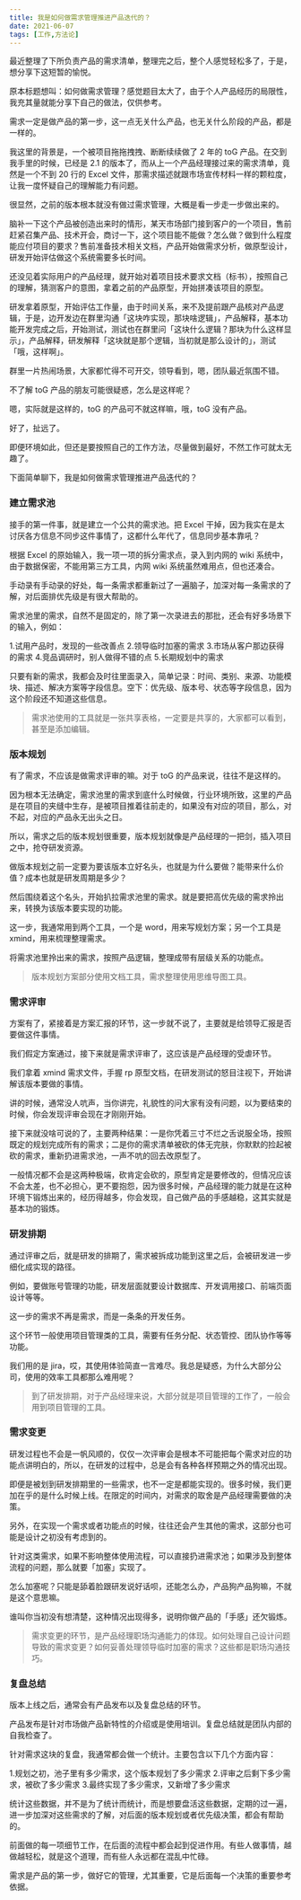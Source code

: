 ```yaml
---
title: 我是如何做需求管理推进产品迭代的？
date: 2021-06-07
tags: [工作,方法论]
---
```


最近整理了下所负责产品的需求清单，整理完之后，整个人感觉轻松多了，于是，想分享下这短暂的愉悦。
<!-- more -->
原本标题想叫：如何做需求管理？感觉题目太大了，由于个人产品经历的局限性，我充其量就能分享下自己的做法，仅供参考。

需求一定是做产品的第一步，这一点无关什么产品，也无关什么阶段的产品，都是一样的。

我这里的背景是，一个被项目拖拖拽拽、断断续续做了 2 年的 toG 产品。在交到我手里的时候，已经是 2.1 的版本了，而从上一个产品经理接过来的需求清单，竟然是一个不到 20 行的 Excel 文件，那需求描述就跟市场宣传材料一样的颗粒度，让我一度怀疑自己的理解能力有问题。

很显然，之前的版本根本就没有做过需求管理，大概是看一步走一步做出来的。

脑补一下这个产品被创造出来时的情形，某天市场部门接到客户的一个项目，售前赶紧召集产品、技术开会，商讨一下，这个项目能不能做？怎么做？做到什么程度能应付项目的要求？售前准备技术相关文档，产品开始做需求分析，做原型设计，研发开始评估做这个系统需要多长时间。

还没见着实际用户的产品经理，就开始对着项目技术要求文档（标书），按照自己的理解，猜测客户的意图，拿着之前的产品原型，开始拼凑该项目的原型。

研发拿着原型，开始评估工作量，由于时间关系，来不及提前跟产品核对产品逻辑，于是，边开发边在群里沟通「这块咋实现，那块啥逻辑」，产品解释，基本功能开发完成之后，开始测试，测试也在群里问「这块什么逻辑？那块为什么这样显示」，产品解释，研发解释「这块就是那个逻辑，当初就是那么设计的」，测试「哦，这样啊」。

群里一片热闹场景，大家都忙得不可开交，领导看到，嗯，团队最近氛围不错。

不了解 toG 产品的朋友可能很疑惑，怎么是这样呢？

嗯，实际就是这样的，toG 的产品可不就这样嘛，哦，toG 没有产品。

好了，扯远了。

即便环境如此，但还是要按照自己的工作方法，尽量做到最好，不然工作可就太无趣了。

下面简单聊下，我是如何做需求管理推进产品迭代的？

### 建立需求池
接手的第一件事，就是建立一个公共的需求池。把 Excel 干掉，因为我实在是太讨厌各方信息不同步这件事情了，这都什么年代了，信息同步基本靠吼？

根据 Excel 的原始输入，我一项一项的拆分需求点，录入到内网的 wiki 系统中，由于数据保密，不能用第三方工具，内网 wiki 系统虽然难用点，但也还凑合。

手动录有手动录的好处，每一条需求都重新过了一遍脑子，加深对每一条需求的了解，对后面排优先级是有很大帮助的。

需求池里的需求，自然不是固定的，除了第一次录进去的那批，还会有好多场景下的输入，例如：

1.试用产品时，发现的一些改善点
2.领导临时加塞的需求
3.市场从客户那边获得的需求
4.竞品调研时，别人做得不错的点
5.长期规划中的需求

只要有新的需求，我都会及时往里面录入，简单记录：时间、类别、来源、功能模块、描述、解决方案等字段信息。空下：优先级、版本号、状态等字段信息，因为这个阶段还不知道这些信息。

> 需求池使用的工具就是一张共享表格，一定要是共享的，大家都可以看到，甚至是添加编辑。

### 版本规划
有了需求，不应该是做需求评审的嘛。对于 toG 的产品来说，往往不是这样的。

因为根本无法确定，需求池里的需求到底什么时候做，行业环境所致，这里的产品是在项目的夹缝中生存，是被项目推着往前走的，如果没有对应的项目，那么，对不起，对应的产品永无出头之日。

所以，需求之后的版本规划很重要，版本规划就像是产品经理的一把剑，插入项目之中，抢夺研发资源。

做版本规划之前一定要为要该版本立好名头，也就是为什么要做？能带来什么价值？成本也就是研发周期是多少？

然后围绕着这个名头，开始扒拉需求池里的需求。就是要把高优先级的需求拎出来，转换为该版本要实现的功能。

这一步，我通常用到两个工具，一个是 word，用来写规划方案；另一个工具是 xmind，用来梳理整理需求。

将需求池里拎出来的需求，按照产品逻辑，整理成带有层级关系的功能点。

> 版本规划方案部分使用文档工具，需求整理使用思维导图工具。

### 需求评审
方案有了，紧接着是方案汇报的环节，这一步就不说了，主要就是给领导汇报是否要做这件事情。

我们假定方案通过，接下来就是需求评审了，这应该是产品经理的受虐环节。

我们拿着 xmind 需求文件，手握 rp 原型文档，在研发测试的怒目注视下，开始讲解该版本要做的事情。

讲的时候，通常没人吭声，当你讲完，礼貌性的问大家有没有问题，以为要结束的时候，你会发现评审会现在才刚刚开始。

接下来就没啥可说的了，主要两种结果：一是你凭着三寸不烂之舌说服全场，按照既定的规划完成所有的需求；二是你的需求清单被砍的体无完肤，你默默的捡起被砍的需求，重新扔进需求池，一声不吭的回去改原型了。

一般情况都不会是这两种极端，砍肯定会砍的，原型肯定是要修改的，但情况应该不会太差，也不必担心，更不要抱怨，因为很多时候，产品经理的能力就是在这种环境下锻炼出来的，经历得越多，你会发现，自己做产品的手感越稳，这其实就是基本功的锻炼。

### 研发排期
通过评审之后，就是研发的排期了，需求被拆成功能到这里之后，会被研发进一步细化成实现的路径。

例如，要做账号管理的功能，研发层面就要设计数据库、开发调用接口、前端页面设计等等。

这一步的需求不再是需求，而是一条条的开发任务。

这个环节一般使用项目管理类的工具，需要有任务分配、状态管控、团队协作等等功能。

我们用的是 jira，哎，其使用体验简直一言难尽。我总是疑惑，为什么大部分公司，使用的效率工具都那么难用呢？

> 到了研发排期，对于产品经理来说，大部分就是项目管理的工作了，一般会用到项目管理的工具。

### 需求变更
研发过程也不会是一帆风顺的，仅仅一次评审会是根本不可能把每个需求对应的功能点讲明白的，所以，在研发的过程中，总是会有各种各样预期之外的情况出现。

即便是被划到研发排期里的一些需求，也不一定是都能实现的。很多时候，我们更加在乎的是什么时候上线。在限定的时间内，对需求的取舍是产品经理需要做的决策。

另外，在实现一个需求或者功能点的时候，往往还会产生其他的需求，这部分也可能是设计之初没有考虑到的。

针对这类需求，如果不影响整体使用流程，可以直接扔进需求池；如果涉及到整体流程的问题，那么就要「加塞」实现了。

怎么加塞呢？只能是舔着脸跟研发说好话呗，还能怎么办，产品狗产品狗嘛，不就是这个意思嘛。

谁叫你当初没有想清楚，这种情况出现得多，说明你做产品的「手感」还欠锻炼。

> 需求变更的环节，是产品经理职场沟通能力的体现。如何处理自己设计问题导致的需求变更？如何妥善处理领导临时加塞的需求？这些都是职场沟通技巧。

### 复盘总结
版本上线之后，通常会有产品发布以及复盘总结的环节。

产品发布是针对市场做产品新特性的介绍或是使用培训。复盘总结就是团队内部的自我检查了。

针对需求这块的复盘，我通常都会做一个统计。主要包含以下几个方面内容：

1.规划之初，池子里有多少需求，这个版本规划了多少需求
2.评审之后剩下多少需求，被砍了多少需求
3.最终实现了多少需求，又新增了多少需求

统计这些数据，并不是为了统计而统计，而是想要盘活这些数据，定期的过一遍，进一步加深对这些需求的了解，对后面的版本规划或者优先级决策，都会有帮助的。

前面做的每一项细节工作，在后面的流程中都会起到促进作用。有些人做事情，越做越轻松，就是这个道理，而有些人永远都在混乱中忙碌。

需求是产品的第一步，做好它的管理，尤其重要，它是后面每一个决策的重要参考依据。